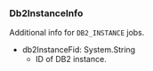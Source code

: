 ### Db2InstanceInfo
Additional info for `DB2_INSTANCE` jobs.

- db2InstanceFid: System.String
  - ID of DB2 instance.
